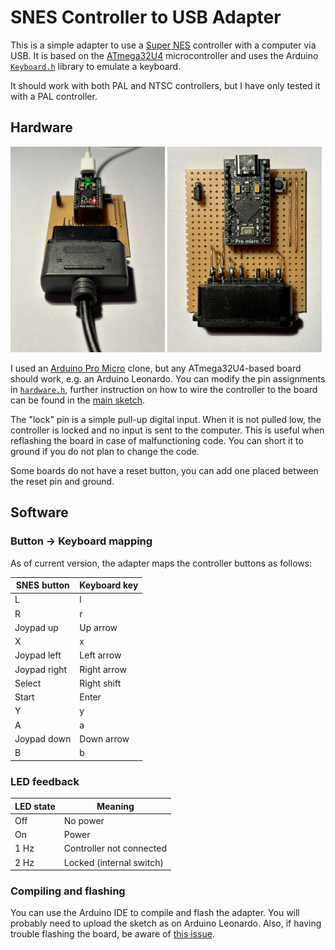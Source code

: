 # SNES Controller to USB Adapter

This is a simple adapter to use a [Super NES][1] controller with a computer
via USB.  It is based on the [ATmega32U4][2] microcontroller and uses the
Arduino [`Keyboard.h`][3] library to emulate a keyboard.

It should work with both PAL and NTSC controllers, but I have only tested it
with a PAL controller.

[1]: https://en.wikipedia.org/wiki/Super_Nintendo_Entertainment_System
[2]: https://www.microchip.com/en-us/product/atmega32u4
[3]: https://www.arduino.cc/reference/en/language/functions/usb/keyboard/

## Hardware

<p float='left'>
  <img src='imgs/prototype-front.jpeg' alt='Prototype board front' width='49%'>
  <img src='imgs/prototype-top.jpeg' alt='Prototype board top' width='49%'>
</p>

I used an [Arduino Pro Micro][4] clone, but any ATmega32U4-based board should
work, e.g. an Arduino Leonardo.  You can modify the pin assignments in
[`hardware.h`][5], further instruction on how to wire the controller to the
board can be found in the [main sketch][6].

The "lock" pin is a simple pull-up digital input.  When it is not pulled low,
the controller is locked and no input is sent to the computer.  This is useful
when reflashing the board in case of malfunctioning code.  You can short it to
ground if you do not plan to change the code.

Some boards do not have a reset button, you can add one placed between the
reset pin and ground.

[4]: https://www.sparkfun.com/products/12640
[5]: sketches/main/hardware.h
[6]: sketches/main/main.ino

## Software

### Button -> Keyboard mapping

As of current version, the adapter maps the controller buttons as follows:

| SNES button  | Keyboard key |
| ------------ | ------------ |
| L            | l            |
| R            | r            |
| Joypad up    | Up arrow     |
| X            | x            |
| Joypad left  | Left arrow   |
| Joypad right | Right arrow  |
| Select       | Right shift  |
| Start        | Enter        |
| Y            | y            |
| A            | a            |
| Joypad down  | Down arrow   |
| B            | b            |

### LED feedback

| LED state | Meaning                  |
| --------- | ------------------------ |
| Off       | No power                 |
| On        | Power                    |
| 1 Hz      | Controller not connected |
| 2 Hz      | Locked (internal switch) |

### Compiling and flashing

You can use the Arduino IDE to compile and flash the adapter.  You will probably
need to upload the sketch as on Arduino Leonardo.  Also, if having trouble
flashing the board, be aware of [this issue][7].

[7]: https://forum.arduino.cc/t/arduino-pro-micro-not-recognized/698335
